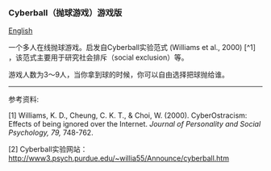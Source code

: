 ### Cyberball（抛球游戏）游戏版

[English](./README.md)


一个多人在线抛球游戏。启发自Cyberball实验范式 (Williams et al., 2000) [^1] ，该范式主要用于研究社会排斥（social exclusion）等。

游戏人数为3～9人，当你拿到球的时候，你可以自由选择把球抛给谁。




---

参考资料:

[1] Williams, K. D., Cheung, C. K. T., & Choi, W. (2000). CyberOstracism: Effects of being ignored over the Internet. *Journal of Personality and Social Psychology, 79,* 748-762.

[2] Cyberball实验网站：http://www3.psych.purdue.edu/~willia55/Announce/cyberball.htm